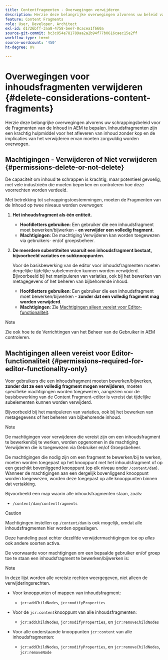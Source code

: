 ```yaml
---
title: Contentfragmenten - Overwegingen verwijderen
description: Herzie deze belangrijke overwegingen alvorens uw beleid van de schrapping van de Fragmenten van de Inhoud in AEM te bepalen. Inhoudsfragmenten zijn een krachtig hulpmiddel voor het afleveren van inhoud zonder kop en de implicaties van het verwijderen ervan moeten zorgvuldig worden overwogen.
feature: Content Fragments
role: User, Developer, Architect
exl-id: d1726bff-3aa8-4758-bee7-0cacea1f660a
source-git-commit: bc3c054e781789aa2a2b94f77b0616caec15e2ff
workflow-type: tm+mt
source-wordcount: '450'
ht-degree: 0%

---
```


# Overwegingen voor inhoudsfragmenten verwijderen {#delete-considerations-content-fragments}

Herzie deze belangrijke overwegingen alvorens uw schrappingsbeleid voor de Fragmenten van de Inhoud in AEM te bepalen. Inhoudsfragmenten zijn een krachtig hulpmiddel voor het afleveren van inhoud zonder kop en de implicaties van het verwijderen ervan moeten zorgvuldig worden overwogen.

## Machtigingen - Verwijderen of Niet verwijderen {#permissions-delete-or-not-delete}

De capaciteit om inhoud te schrappen is krachtig, maar potentieel gevoelig, met vele industrieën die moeten beperken en controleren hoe deze voorrechten worden verdeeld.

Met betrekking tot schrappingstoestemmingen, moeten de Fragmenten van de Inhoud op twee niveaus worden overwogen:

1. **Het inhoudsfragment als één entiteit.**

   * **Hoofdletters gebruiken**: Een gebruiker die een inhoudsfragment moet bewerken/bijwerken - **en verwijder een volledig fragment**.
   * **Machtigingen**: De machtiging Verwijderen kan worden toegewezen via gebruikers- en/of groepsbeheer.

2. **De meerdere subentiteiten waaruit een inhoudsfragment bestaat, bijvoorbeeld variaties en subknooppunten.**

   Voor de basisbewerking van de editor voor inhoudsfragmenten moeten dergelijke tijdelijke subelementen kunnen worden verwijderd. Bijvoorbeeld bij het manipuleren van variaties, ook bij het bewerken van metagegevens of het beheren van bijbehorende inhoud.

   * **Hoofdletters gebruiken**: Een gebruiker die een inhoudsfragment moet bewerken/bijwerken - **zonder dat een volledig fragment mag worden verwijderd**.
   * **Machtigingen**: Zie [Machtigingen alleen vereist voor Editor-functionaliteit](#permissions-required-for-editor-functionality-only).

>[!NOTE]
>
>Zie ook hoe te de Verrichtingen van het Beheer van de Gebruiker in AEM controleren.

## Machtigingen alleen vereist voor Editor-functionaliteit {#permissions-required-for-editor-functionality-only}

Voor gebruikers die een inhoudsfragment moeten bewerken/bijwerken, **zonder dat ze een volledig fragment mogen verwijderen**, moeten specifieke machtigingen worden toegewezen, aangezien voor de basisbewerking van de Content Fragment-editor is vereist dat tijdelijke subelementen kunnen worden verwijderd.

Bijvoorbeeld bij het manipuleren van variaties, ook bij het bewerken van metagegevens of het beheren van bijbehorende inhoud.

>[!NOTE]
>
>De machtigingen voor verwijderen die vereist zijn om een inhoudsfragment te bewerken/bij te werken, worden opgenomen in de machtiging Verwijderen die is toegewezen via Gebruiker en/of Groepsbeheer.

De machtigingen die nodig zijn om een fragment te bewerken/bij te werken, moeten worden toegepast op het knooppunt met het inhoudsfragment of op een geschikt bovenliggend knooppunt (op elk niveau onder `/content/dam`). Wanneer de machtigingen aan een dergelijk bovenliggend knooppunt worden toegewezen, worden deze toegepast op alle knooppunten binnen dat vertakking.

Bijvoorbeeld een map waarin alle inhoudsfragmenten staan, zoals:

* `/content/dam/contentfragments`

>[!CAUTION]
>
>Machtigingen instellen op `/content/dam` is ook mogelijk, omdat alle inhoudsfragmenten hier worden opgeslagen.
>
>Deze handeling past echter dezelfde verwijdermachtigingen toe op *alles* ook andere soorten activa.

De voorwaarde voor machtigingen om een bepaalde gebruiker en/of groep toe te staan een inhoudsfragment te bewerken/bijwerken is:

>[!NOTE]
>
>In deze lijst worden alle vereiste rechten weergegeven, niet alleen de verwijderingsrechten.

* Voor knooppunten of mappen van inhoudsfragment:

   * `jcr:addChildNodes`, `jcr:modifyProperties`

* Voor de `jcr:content`knooppunt van alle inhoudsfragmenten:

   * `jcr:addChildNodes`, `jcr:modifyProperties`, en `jcr:removeChildNodes`

* Voor alle onderstaande knooppunten `jcr:content` van alle inhoudsfragmenten:

   * `jcr:addChildNodes`, `jcr:modifyProperties`, en `jcr:removeChildNodes`, `jcr:removeNode`
